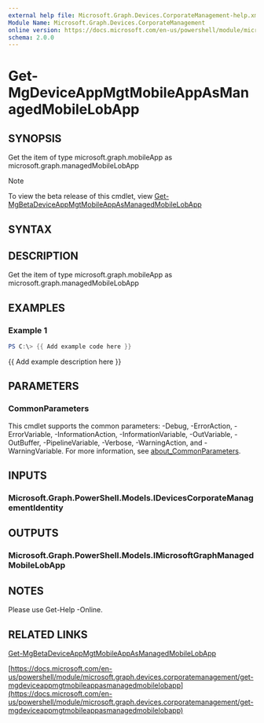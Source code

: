 ```yaml
---
external help file: Microsoft.Graph.Devices.CorporateManagement-help.xml
Module Name: Microsoft.Graph.Devices.CorporateManagement
online version: https://docs.microsoft.com/en-us/powershell/module/microsoft.graph.devices.corporatemanagement/get-mgdeviceappmgtmobileappasmanagedmobilelobapp
schema: 2.0.0
---
```


# Get-MgDeviceAppMgtMobileAppAsManagedMobileLobApp

## SYNOPSIS
Get the item of type microsoft.graph.mobileApp as microsoft.graph.managedMobileLobApp

> [!NOTE]
> To view the beta release of this cmdlet, view [Get-MgBetaDeviceAppMgtMobileAppAsManagedMobileLobApp](/powershell/module/Microsoft.Graph.Beta.Devices.CorporateManagement/Get-MgBetaDeviceAppMgtMobileAppAsManagedMobileLobApp?view=graph-powershell-beta)

## SYNTAX

## DESCRIPTION
Get the item of type microsoft.graph.mobileApp as microsoft.graph.managedMobileLobApp

## EXAMPLES

### Example 1
```powershell
PS C:\> {{ Add example code here }}
```

{{ Add example description here }}

## PARAMETERS

### CommonParameters
This cmdlet supports the common parameters: -Debug, -ErrorAction, -ErrorVariable, -InformationAction, -InformationVariable, -OutVariable, -OutBuffer, -PipelineVariable, -Verbose, -WarningAction, and -WarningVariable. For more information, see [about_CommonParameters](http://go.microsoft.com/fwlink/?LinkID=113216).

## INPUTS

### Microsoft.Graph.PowerShell.Models.IDevicesCorporateManagementIdentity
## OUTPUTS

### Microsoft.Graph.PowerShell.Models.IMicrosoftGraphManagedMobileLobApp
## NOTES
Please use Get-Help -Online.

## RELATED LINKS

[Get-MgBetaDeviceAppMgtMobileAppAsManagedMobileLobApp](/powershell/module/Microsoft.Graph.Beta.Devices.CorporateManagement/Get-MgBetaDeviceAppMgtMobileAppAsManagedMobileLobApp?view=graph-powershell-beta)

[https://docs.microsoft.com/en-us/powershell/module/microsoft.graph.devices.corporatemanagement/get-mgdeviceappmgtmobileappasmanagedmobilelobapp](https://docs.microsoft.com/en-us/powershell/module/microsoft.graph.devices.corporatemanagement/get-mgdeviceappmgtmobileappasmanagedmobilelobapp)


